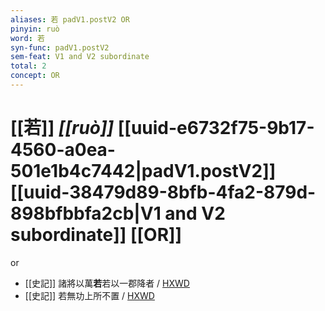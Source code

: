 ```yaml
---
aliases: 若 padV1.postV2 OR
pinyin: ruò
word: 若
syn-func: padV1.postV2
sem-feat: V1 and V2 subordinate
total: 2
concept: OR 
---
```

# [[若]] *[[ruò]]*  [[uuid-e6732f75-9b17-4560-a0ea-501e1b4c7442|padV1.postV2]] [[uuid-38479d89-8bfb-4fa2-879d-898bfbbfa2cb|V1 and V2 subordinate]] [[OR]]
or
 - [[史記]] 諸將以萬**若**若以一郡降者
                     / [HXWD](https://hxwd.org/textview.html?location=KR2a0001_tls_008-453a.10)
 - [[史記]] 若無功上所不置 / [HXWD](https://hxwd.org/textview.html?location=KR2a0001_tls_017-2a.7)